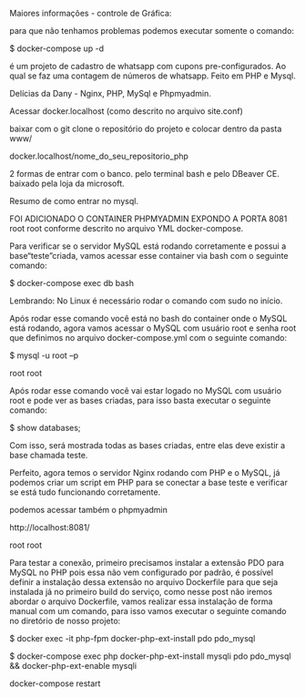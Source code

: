 Maiores informações - controle de Gráfica:

para que não tenhamos problemas podemos executar somente o comando:

$ docker-compose up -d

é um projeto de cadastro de whatsapp com cupons pre-configurados. Ao qual se faz uma contagem de números de whatsapp. Feito em PHP e Mysql.

Delícias da Dany - Nginx, PHP, MySql e Phpmyadmin.

Acessar docker.localhost (como descrito no arquivo site.conf)

baixar com o git clone o repositório do projeto e colocar dentro da pasta www/

docker.localhost/nome_do_seu_repositorio_php

2 formas de entrar com o banco. pelo terminal bash e pelo DBeaver CE. baixado pela loja da microsoft.

Resumo de como entrar no mysql.

FOI ADICIONADO O CONTAINER PHPMYADMIN EXPONDO A PORTA 8081 root root conforme descrito no arquivo YML docker-compose.

Para verificar se o servidor MySQL está rodando corretamente e possui a base“teste”criada, vamos acessar esse container via bash com o seguinte comando:

$ docker-compose exec db bash

Lembrando: No Linux é necessário rodar o comando com sudo no início.

Após rodar esse comando você está no bash do container onde o MySQL está rodando, agora vamos acessar o MySQL com usuário root e senha root que definimos no arquivo docker-compose.yml com o seguinte comando:

$ mysql -u root –p

root
root

Após rodar esse comando você vai estar logado no MySQL com usuário root e pode ver as bases criadas, para isso basta executar o seguinte comando:

$ show databases;

Com isso, será mostrada todas as bases criadas, entre elas deve existir a base chamada teste.

Perfeito, agora temos o servidor Nginx rodando com PHP e o MySQL, já podemos criar um script em PHP para se conectar a base teste e verificar se está tudo funcionando corretamente.

podemos acessar também o phpmyadmin

http://localhost:8081/ 

root
root

Para testar a conexão, primeiro precisamos instalar a extensão PDO para MySQL no PHP pois essa não vem configurado por padrão, é possível definir a instalação dessa extensão no arquivo Dockerfile para que seja instalada já no primeiro build do serviço, como nesse post não iremos abordar o arquivo Dockerfile, vamos realizar essa instalação de forma manual com um comando, para isso vamos executar o seguinte comando no diretório de nosso projeto:

$ docker exec -it php-fpm docker-php-ext-install pdo pdo_mysql

$ docker-compose exec php docker-php-ext-install mysqli pdo pdo_mysql && docker-php-ext-enable mysqli

docker-compose restart

